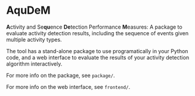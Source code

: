 # AquDeM
**A**ctivity and Se**qu**ence **De**tection Performance **M**easures: A package to evaluate activity detection results, including the sequence of events given multiple activity types.

The tool has a stand-alone package to use programatically in your Python code, and a web interface to evaluate the results of your activity detection algorithm interactively.

For more info on the package, see `package/`.

For more info on the web interface, see `frontend/`.